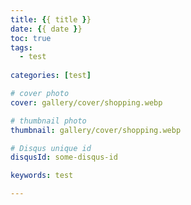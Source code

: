 ```yaml
---
title: {{ title }}
date: {{ date }}
toc: true
tags: 
  - test
  
categories: [test]

# cover photo
cover: gallery/cover/shopping.webp

# thumbnail photo
thumbnail: gallery/cover/shopping.webp

# Disqus unique id 
disqusId: some-disqus-id 

keywords: test

---
```


